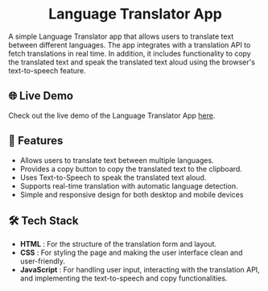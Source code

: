 
<h1 align="center"> Language Translator App </h1>

A simple Language Translator app that allows users to translate text between different languages. The app integrates with a translation API to fetch translations in real time. In addition, it includes functionality to copy the translated text and speak the translated text aloud using the browser's text-to-speech feature.

## 🌐 Live Demo
Check out the live demo of the Language Translator App [here]().

## 🚀 Features
- Allows users to translate text between multiple languages.
- Provides a copy button to copy the translated text to the clipboard.
- Uses Text-to-Speech to speak the translated text aloud.
- Supports real-time translation with automatic language detection.
- Simple and responsive design for both desktop and mobile devices

## 🛠️ Tech Stack
- **HTML** : For the structure of the translation form and layout.
- **CSS** : For styling the page and making the user interface clean and user-friendly.
- **JavaScript** : For handling user input, interacting with the translation API, and implementing the text-to-speech and copy functionalities.

